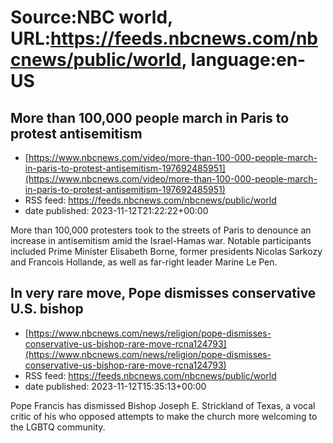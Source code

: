# Source:NBC world, URL:https://feeds.nbcnews.com/nbcnews/public/world, language:en-US

## More than 100,000 people march in Paris to protest antisemitism
 - [https://www.nbcnews.com/video/more-than-100-000-people-march-in-paris-to-protest-antisemitism-197692485951](https://www.nbcnews.com/video/more-than-100-000-people-march-in-paris-to-protest-antisemitism-197692485951)
 - RSS feed: https://feeds.nbcnews.com/nbcnews/public/world
 - date published: 2023-11-12T21:22:22+00:00

More than 100,000 protesters took to the streets of Paris to denounce an increase in antisemitism amid the Israel-Hamas war. Notable participants included Prime Minister Elisabeth Borne, former presidents Nicolas Sarkozy and Francois Hollande, as well as
far-right leader Marine Le Pen.

## In very rare move, Pope dismisses conservative U.S. bishop
 - [https://www.nbcnews.com/news/religion/pope-dismisses-conservative-us-bishop-rare-move-rcna124793](https://www.nbcnews.com/news/religion/pope-dismisses-conservative-us-bishop-rare-move-rcna124793)
 - RSS feed: https://feeds.nbcnews.com/nbcnews/public/world
 - date published: 2023-11-12T15:35:13+00:00

Pope Francis has dismissed Bishop Joseph E. Strickland of Texas, a vocal critic of his who opposed attempts to make the church more welcoming to the LGBTQ community.

